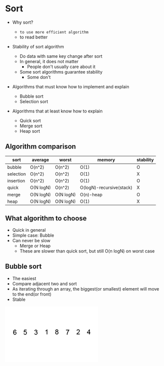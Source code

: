 # Sort

- Why sort?
    - `to use more efficient algorithm`
    - to read better
- Stability of sort algorithm
    - Do data with same key change after sort
    - In general, it does not matter
        - People don't usually care about it
    - Some sort algorithms guarantee stability
        - Some don't
- Algorithms that must know how to implement and explain
    - Bubble sort
    - Selection sort

- Algorithms that at least know how to explain
    - Quick sort
    - Merge sort
    - Heap sort
    
## Algorithm comparison

|sort|average|worst|memory|stability|
|-------|-------|-----|------|---------|
|bubble|O(n^2)|O(n^2)|O(1) |O|
|selection|O(n^2)|O(n^2)|O(1) |X|
|insertion|O(n^2)|O(n^2)|O(1) |O|
|quick|O(N logN)|O(n^2)|O(logN)-recursive(stack) |X|
|merge|O(N logN)|O(N logN)|O(n)-heap|O|
|heap|O(N logN)|O(N logN)|O(1)|X|

## What algorithm to choose
- Quick in general
- Simple case: Bubble
- Can never be slow
    - Merge or Heap
    - These are slower than quick sort, but still O(n logN) on worst case


## Bubble sort
- The easiest
- Compare adjacent two and sort
- As iterating through an array, the biggest(or smallest) element will move to the end(or front)
- Stable

![bubble sort](./res/bubble-sort.gif)

